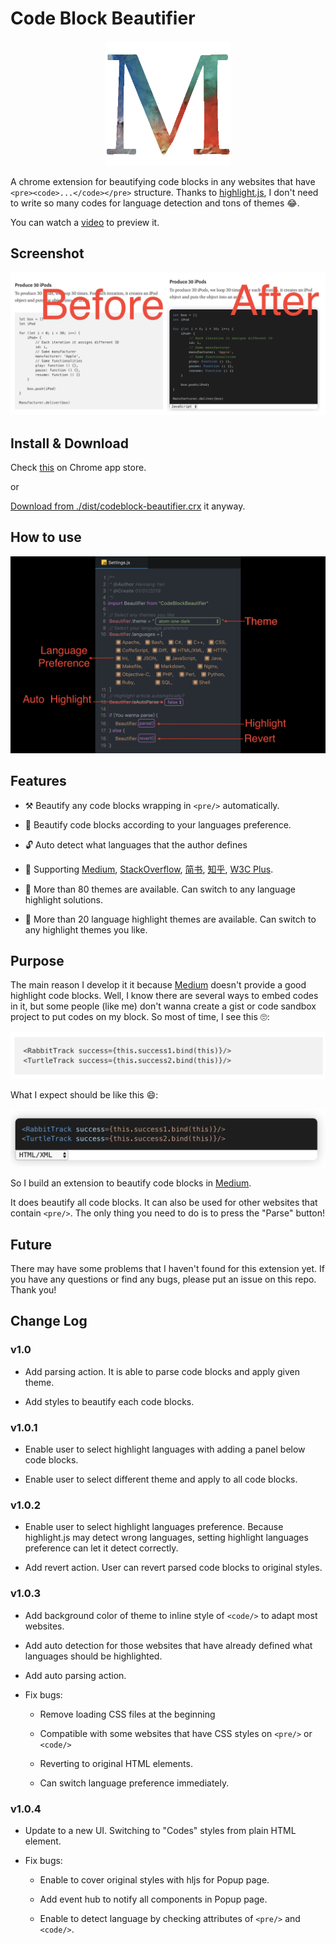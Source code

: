 # Code Block Beautifier

<p align="center">
    <img width="200" src="screenshot/icon-origin.png">
</p>

A chrome extension for beautifying code blocks in any websites that have `<pre><code>...</code></pre>` structure.
Thanks to [highlight.js](https://highlightjs.org/), I don't need to write so many codes for language detection and tons of themes 😂.

You can watch a [video]() to preview it.

## Screenshot

![Scrrenshot](screenshot/effect.png)

## Install & Download

Check [this](https://chrome.google.com/webstore/detail/code-block-beautifier/gpcjjddhdnilcbddlonlfgdbejfboonn) on Chrome app store.

or

[Download from ./dist/codeblock-beautifier.crx](./dist/codeblock-beautifier.crx) it anyway.

## How to use

![How to use](screenshot/how-to-use.png)

## Features

* ⚒ Beautify any code blocks wrapping in `<pre/>` automatically. 

* 🧲 Beautify code blocks according to your languages preference.

* 🔓 Auto detect what languages that the author defines

* 🎁 Supporting [Medium](https://medium.com/), [StackOverflow](https://stackoverflow.com/),
[简书](https://www.jianshu.com/), [知乎](https://www.zhihu.com/), [W3C Plus](https://www.w3cplus.com/).

* 🎉 More than 80 themes are available. Can switch to any language highlight solutions.

* 🎊 More than 20 language highlight themes are available. Can switch to any highlight themes you like.

## Purpose
The main reason I develop it it because [Medium](www.medium.com) doesn't provide a good highlight code blocks.
Well, I know there are several ways to embed codes in it, but some people (like me) don't wanna create a gist or code sandbox project to put codes on my block. So most of time, I see this 🙄:

![No highlight](screenshot/notHighlight.png)

What I expect should be like this 😄:

![Highlight](screenshot/highlight.png)

So I build an extension to beautify code blocks in [Medium](www.medium.com).

It does beautify all code blocks. It can also be used for other websites that contain `<pre/>`.
The only thing you need to do is to press the "Parse" button!

## Future
There may have some problems that I haven't found for this extension yet. If you have any questions or find any bugs, please put an issue on this repo. Thank you!

## Change Log

### v1.0

* Add parsing action. It is able to parse code blocks and apply given theme.

* Add styles to beautify each code blocks.

### v1.0.1

* Enable user to select highlight languages with adding a panel below code blocks. 

* Enable user to select different theme and apply to all code blocks.

### v1.0.2

* Enable user to select highlight languages preference. Because highlight.js may detect wrong languages,
setting highlight languages preference can let it detect correctly.

* Add revert action. User can revert parsed code blocks to original styles.

### v1.0.3

* Add background color of theme to inline style of `<code/>` to adapt most websites.

* Add auto detection for those websites that have already defined what languages should be highlighted.

* Add auto parsing action.

* Fix bugs:

    * Remove loading CSS files at the beginning
    
    * Compatible with some websites that have CSS styles on `<pre/>` or `<code/>`
    
    * Reverting to original HTML elements.
    
    * Can switch language preference immediately.
    
### v1.0.4

* Update to a new UI. Switching to "Codes" styles from plain HTML element.

* Fix bugs:
    
    * Enable to cover original styles with hljs for Popup page.
    
    * Add event hub to notify all components in Popup page.
    
    * Enable to detect language by checking attributes of `<pre/>` and `<code/>`.
